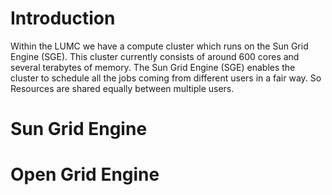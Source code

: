 # Introduction
Within the LUMC we have a compute cluster which runs on the Sun Grid Engine (SGE). This cluster currently consists of around 600 
cores and several terabytes of memory. The Sun Grid Engine (SGE) enables the cluster to schedule all the jobs coming from 
different users in a fair way. So Resources are shared equally between multiple users.

# Sun Grid Engine



# Open Grid Engine